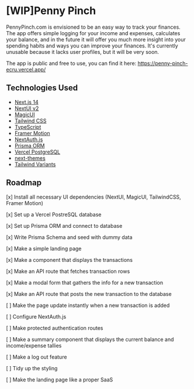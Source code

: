 # [WIP]Penny Pinch

PennyPinch.com is envisioned to be an easy way to track your finances. The app offers simple logging for your income and expenses, calculates your balance, and in the future it will offer you much more insight into your spending habits and ways you can improve your finances. It's currently unusable because it lacks user profiles, but it will be very soon.

The app is public and free to use, you can find it here: https://penny-pinch-ecru.vercel.app/

## Technologies Used

- [Next.js 14](https://nextjs.org/docs/getting-started)
- [NextUI v2](https://nextui.org/)
- [MagicUI](https://magicui.design/)
- [Tailwind CSS](https://tailwindcss.com/)
- [TypeScript](https://www.typescriptlang.org/)
- [Framer Motion](https://www.framer.com/motion/)
- [NextAuth.js](https://next-auth.js.org/)
- [Prisma ORM](https://www.prisma.io/)
- [Vercel PostgreSQL](https://vercel.com/docs/storage/vercel-postgres)
- [next-themes](https://github.com/pacocoursey/next-themes)
- [Tailwind Variants](https://tailwind-variants.org)

## Roadmap

[x] Install all necessary UI dependencies (NextUI, MagicUI, TailwindCSS, Framer Motion)

[x] Set up a Vercel PostreSQL database

[x] Set up Prisma ORM and connect to database

[x] Write Prisma Schema and seed with dummy data

[x] Make a simple landing page

[x] Make a component that displays the transactions

[x] Make an API route that fetches transaction rows

[x] Make a modal form that gathers the info for a new transaction

[x] Make an API route that posts the new transaction to the database

[ ] Make the page update instantly when a new transaction is added

[ ] Configure NextAuth.js

[ ] Make protected authentication routes

[ ] Make a summary component that displays the current balance and income/expense tallies

[ ] Make a log out feature

[ ] Tidy up the styling

[ ] Make the landing page like a proper SaaS
